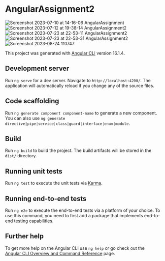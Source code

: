 # AngularAssignment2
![Screenshot 2023-07-10 at 14-16-06 AngularAssignment](https://github.com/AmeyRathod05/Angular-Assignments-ComponentCommunication-Directives/assets/127238907/c5b64541-8caa-42fd-871c-699e8ce52cb5)
![Screenshot 2023-07-12 at 19-38-14 AngularAssignment2](https://github.com/AmeyRathod05/Angular-Assignments-ComponentCommunication-Directives/assets/127238907/865cdb66-537b-4a3b-998b-9d46b5123510)
![Screenshot 2023-07-23 at 22-53-11 AngularAssignment2](https://github.com/AmeyRathod05/Angular-Assignments-ComponentCommunication-Directives/assets/127238907/9ad3a2bc-920f-48d4-93d2-392a0d866286)
![Screenshot 2023-07-23 at 22-53-31 AngularAssignment2](https://github.com/AmeyRathod05/Angular-Assignments-ComponentCommunication-Directives/assets/127238907/2eba6fdd-62e0-4ab6-9e0f-2643852ef78a)
![Screenshot 2023-08-24 110747](https://github.com/AmeyRathod05/Angular-Assignments-ComponentCommunication-Directives/assets/127238907/9c5597cf-1eec-4dc2-a2eb-72be6a62b1ff)



This project was generated with [Angular CLI](https://github.com/angular/angular-cli) version 16.1.4.

## Development server

Run `ng serve` for a dev server. Navigate to `http://localhost:4200/`. The application will automatically reload if you change any of the source files.

## Code scaffolding

Run `ng generate component component-name` to generate a new component. You can also use `ng generate directive|pipe|service|class|guard|interface|enum|module`.

## Build

Run `ng build` to build the project. The build artifacts will be stored in the `dist/` directory.

## Running unit tests

Run `ng test` to execute the unit tests via [Karma](https://karma-runner.github.io).

## Running end-to-end tests

Run `ng e2e` to execute the end-to-end tests via a platform of your choice. To use this command, you need to first add a package that implements end-to-end testing capabilities.

## Further help

To get more help on the Angular CLI use `ng help` or go check out the [Angular CLI Overview and Command Reference](https://angular.io/cli) page.
